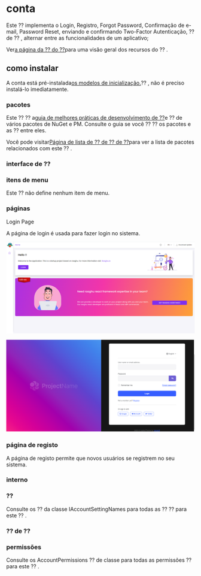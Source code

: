 # conta
Este ⁇  implementa o Login, Registro, Forgot Password, Confirmação de e-mail, Password Reset, enviando e confirmando Two-Factor Autenticação, ⁇  de ⁇ , alternar entre as funcionalidades de um aplicativo;

Ver[a página da ⁇  do ⁇](https://commercial.abp.io/modules/Volo.Account.Pro?_ga=2.203721431.638389710.1682325508-1619359562.1681202968 "")para uma visão geral dos recursos do ⁇ .
## como instalar
A conta está pré-instalada[os modelos de inicialização.](https://docs.abp.io/en/commercial/7.2/startup-templates/application/index "")⁇ , não é preciso instalá-lo imediatamente.
### pacotes
Este ⁇  ⁇  a[guia de melhores práticas de desenvolvimento de ⁇](https://docs.abp.io/en/abp/latest/Best-Practices/Index "")e ⁇  de vários pacotes de NuGet e PM. Consulte o guia se você ⁇  ⁇  os pacotes e as ⁇  entre eles.

Você pode visitar[Página de lista de ⁇  de ⁇  de ⁇](https://abp.io/packages?moduleName=Volo.Account.Pro "")para ver a lista de pacotes relacionados com este ⁇ .
### interface de ⁇
### itens de menu
Este ⁇  não define nenhum item de menu.
### páginas
Login Page

A página de login é usada para fazer login no sistema.

![Página inicial](./images/home.png "")

![A página de login é usada para fazer login no sistema](./images/login-auth.png "")
### página de registo
A página de registo permite que novos usuários se registrem no seu sistema.
### interno
### ⁇
Consulte os ⁇  da classe IAccountSettingNames para todas as ⁇  ⁇  para este ⁇ .
### ⁇  de ⁇
### permissões
Consulte os AccountPermissions ⁇  de classe para todas as permissões ⁇  para este ⁇ .
